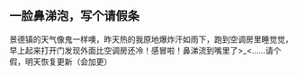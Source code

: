 ## 一脸鼻涕泡，写个请假条
景德镇的天气像鬼一样噢，昨天热的我原地爆炸汗如雨下，跑到空调房里睡觉觉，早上起来打开门发现外面比空调房还冷！感冒啦！鼻涕流到嘴里了>_<……请个假，明天恢复更新（会加更）

